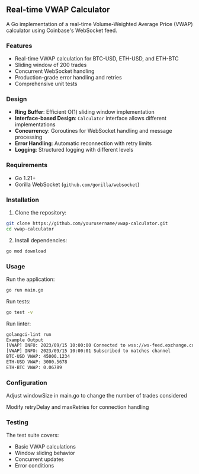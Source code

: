 ## Real-time VWAP Calculator

A Go implementation of a real-time Volume-Weighted Average Price (VWAP) calculator using Coinbase's WebSocket feed.

### Features

- Real-time VWAP calculation for BTC-USD, ETH-USD, and ETH-BTC
- Sliding window of 200 trades
- Concurrent WebSocket handling
- Production-grade error handling and retries
- Comprehensive unit tests

### Design

- **Ring Buffer**: Efficient O(1) sliding window implementation
- **Interface-based Design**: `Calculator` interface allows different implementations
- **Concurrency**: Goroutines for WebSocket handling and message processing
- **Error Handling**: Automatic reconnection with retry limits
- **Logging**: Structured logging with different levels

### Requirements

- Go 1.21+
- Gorilla WebSocket (`github.com/gorilla/websocket`)

### Installation

1. Clone the repository:
```bash
git clone https://github.com/yourusername/vwap-calculator.git
cd vwap-calculator
```
2. Install dependencies:
```bash
go mod download
```

### Usage
Run the application:

```bash
go run main.go
```
Run tests:

```bash
go test -v
```
Run linter:
```bash
golangci-lint run
Example Output
[VWAP] INFO: 2023/09/15 10:00:00 Connected to wss://ws-feed.exchange.coinbase.com
[VWAP] INFO: 2023/09/15 10:00:01 Subscribed to matches channel
BTC-USD VWAP: 45000.1234
ETH-USD VWAP: 3000.5678
ETH-BTC VWAP: 0.06789
```
### Configuration
Adjust windowSize in main.go to change the number of trades considered

Modify retryDelay and maxRetries for connection handling

### Testing
The test suite covers:
- Basic VWAP calculations
- Window sliding behavior
- Concurrent updates
- Error conditions

